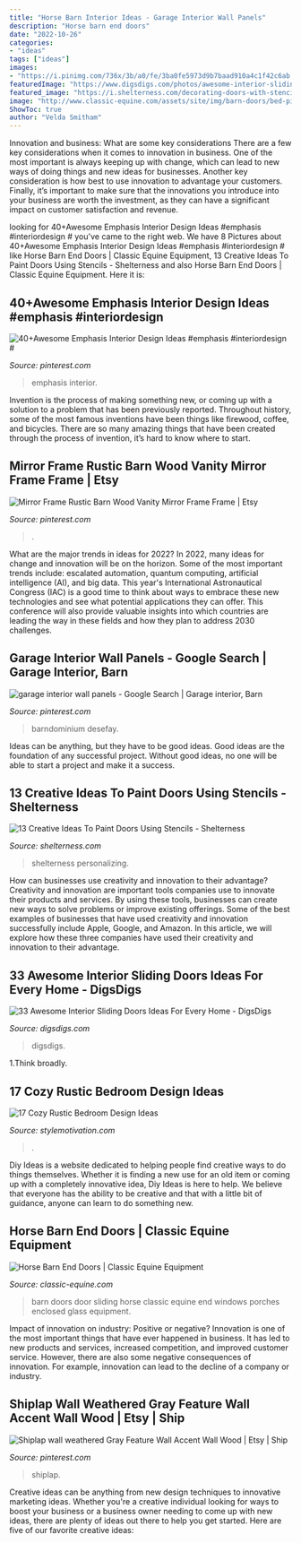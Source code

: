 ```yaml
---
title: "Horse Barn Interior Ideas - Garage Interior Wall Panels"
description: "Horse barn end doors"
date: "2022-10-26"
categories:
- "ideas"
tags: ["ideas"]
images:
- "https://i.pinimg.com/736x/3b/a0/fe/3ba0fe5973d9b7baad910a4c1f42c6ab.jpg"
featuredImage: "https://www.digsdigs.com/photos/awesome-interior-sliding-doors-ideas-for-every-home-1.jpg"
featured_image: "https://i.shelterness.com/decorating-doors-with-stencils-6.jpg"
image: "http://www.classic-equine.com/assets/site/img/barn-doors/bed-pic-03.jpg"
ShowToc: true
author: "Velda Smitham"
---
```



Innovation and business: What are some key considerations
There are a few key considerations when it comes to innovation in business. One of the most important is always keeping up with change, which can lead to new ways of doing things and new ideas for businesses. Another key consideration is how best to use innovation to advantage your customers. Finally, it’s important to make sure that the innovations you introduce into your business are worth the investment, as they can have a significant impact on customer satisfaction and revenue.

	

		
looking for 40+Awesome Emphasis Interior Design Ideas #emphasis #interiordesign # you've came to the right web. We have 8 Pictures about 40+Awesome Emphasis Interior Design Ideas #emphasis #interiordesign # like Horse Barn End Doors | Classic Equine Equipment, 13 Creative Ideas To Paint Doors Using Stencils - Shelterness and also Horse Barn End Doors | Classic Equine Equipment. Here it is:
		
    
## 40+Awesome Emphasis Interior Design Ideas #emphasis #interiordesign #

<img loading=lazy src="https://i.pinimg.com/736x/3b/a0/fe/3ba0fe5973d9b7baad910a4c1f42c6ab.jpg" onerror="this.onerror=null;this.src='https://tse3.mm.bing.net/th?id=OIP.i0S2C_hdzwDrWiYRgq8TXAHaKv&amp;pid=15.1';" alt="40+Awesome Emphasis Interior Design Ideas #emphasis #interiordesign #">

_Source: pinterest.com_

>emphasis interior. 

	

Invention is the process of making something new, or coming up with a solution to a problem that has been previously reported. Throughout history, some of the most famous inventions have been things like firewood, coffee, and bicycles. There are so many amazing things that have been created through the process of invention, it’s hard to know where to start.

    
## Mirror Frame Rustic Barn Wood Vanity Mirror Frame Frame | Etsy

<img loading=lazy src="https://i.pinimg.com/736x/7b/fd/76/7bfd766b2061a1444ce607d664075790.jpg" onerror="this.onerror=null;this.src='https://tse2.mm.bing.net/th?id=OIP.7mmu7WttWJQDzJp9ZFsxNQHaJ3&amp;pid=15.1';" alt="Mirror Frame Rustic Barn Wood Vanity Mirror Frame Frame | Etsy">

_Source: pinterest.com_

>. 

	

What are the major trends in ideas for 2022?
In 2022, many ideas for change and innovation will be on the horizon. Some of the most important trends include: escalated automation, quantum computing, artificial intelligence (AI), and big data. 
This year's International Astronautical Congress (IAC) is a good time to think about ways to embrace these new technologies and see what potential applications they can offer. This conference will also provide valuable insights into which countries are leading the way in these fields and how they plan to address 2030 challenges.

    
## Garage Interior Wall Panels - Google Search | Garage Interior, Barn

<img loading=lazy src="https://i.pinimg.com/736x/6a/df/19/6adf19f713c4d631ab5f1d3b26527248.jpg" onerror="this.onerror=null;this.src='https://tse3.mm.bing.net/th?id=OIP.lrdzM8EzPBw1pXd53BFj4gHaJ3&amp;pid=15.1';" alt="garage interior wall panels - Google Search | Garage interior, Barn">

_Source: pinterest.com_

>barndominium desefay. 

	

Ideas can be anything, but they have to be good ideas. Good ideas are the foundation of any successful project. Without good ideas, no one will be able to start a project and make it a success.

    
## 13 Creative Ideas To Paint Doors Using Stencils - Shelterness

<img loading=lazy src="https://i.shelterness.com/decorating-doors-with-stencils-6.jpg" onerror="this.onerror=null;this.src='https://tse4.mm.bing.net/th?id=OIP.drVYAIkvCbb0LWTvdXAUdQAAAA&amp;pid=15.1';" alt="13 Creative Ideas To Paint Doors Using Stencils - Shelterness">

_Source: shelterness.com_

>shelterness personalizing. 

	

How can businesses use creativity and innovation to their advantage?
Creativity and innovation are important tools companies use to innovate their products and services. By using these tools, businesses can create new ways to solve problems or improve existing offerings. Some of the best examples of businesses that have used creativity and innovation successfully include Apple, Google, and Amazon. In this article, we will explore how these three companies have used their creativity and innovation to their advantage.

    
## 33 Awesome Interior Sliding Doors Ideas For Every Home - DigsDigs

<img loading=lazy src="https://www.digsdigs.com/photos/awesome-interior-sliding-doors-ideas-for-every-home-1.jpg" onerror="this.onerror=null;this.src='https://tse2.mm.bing.net/th?id=OIP.EfvWo9JLoBlSfOA76AW6zwHaJS&amp;pid=15.1';" alt="33 Awesome Interior Sliding Doors Ideas For Every Home - DigsDigs">

_Source: digsdigs.com_

>digsdigs. 

	

1.Think broadly.

    
## 17 Cozy Rustic Bedroom Design Ideas

<img loading=lazy src="https://www.stylemotivation.com/wp-content/uploads/2014/02/20-Cozy-Rustic-Bedroom-Design-Ideas-7.jpg" onerror="this.onerror=null;this.src='https://tse2.mm.bing.net/th?id=OIP.DdfTVWCIOEW0TPbk3-jYpwHaJ4&amp;pid=15.1';" alt="17 Cozy Rustic Bedroom Design Ideas">

_Source: stylemotivation.com_

>. 

	

Diy Ideas is a website dedicated to helping people find creative ways to do things themselves. Whether it is finding a new use for an old item or coming up with a completely innovative idea, Diy Ideas is here to help. We believe that everyone has the ability to be creative and that with a little bit of guidance, anyone can learn to do something new.

    
## Horse Barn End Doors | Classic Equine Equipment

<img loading=lazy src="http://www.classic-equine.com/assets/site/img/barn-doors/bed-pic-03.jpg" onerror="this.onerror=null;this.src='https://tse4.mm.bing.net/th?id=OIP.-3XPx9RlBfitB6vpNX9OhwHaFj&amp;pid=15.1';" alt="Horse Barn End Doors | Classic Equine Equipment">

_Source: classic-equine.com_

>barn doors door sliding horse classic equine end windows porches enclosed glass equipment. 

	

Impact of innovation on industry: Positive or negative?
Innovation is one of the most important things that have ever happened in business. It has led to new products and services, increased competition, and improved customer service. However, there are also some negative consequences of innovation. For example, innovation can lead to the decline of a company or industry.

    
## Shiplap Wall Weathered Gray Feature Wall Accent Wall Wood | Etsy | Ship

<img loading=lazy src="https://i.pinimg.com/736x/45/c0/53/45c05312fc8910162da14276c3c75974.jpg" onerror="this.onerror=null;this.src='https://tse4.mm.bing.net/th?id=OIP.s--yDizwTxy2Y5KelhpBmgHaLH&amp;pid=15.1';" alt="Shiplap wall weathered Gray Feature Wall Accent Wall Wood | Etsy | Ship">

_Source: pinterest.com_

>shiplap. 

	

Creative ideas can be anything from new design techniques to innovative marketing ideas. Whether you're a creative individual looking for ways to boost your business or a business owner needing to come up with new ideas, there are plenty of ideas out there to help you get started. Here are five of our favorite creative ideas: 

